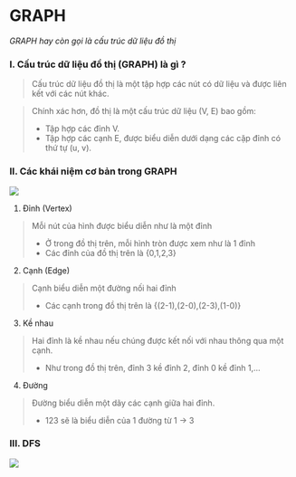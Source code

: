 # **GRAPH**

*GRAPH hay còn gọi là cấu trúc dữ liệu đồ thị*

### **I. Cấu trúc dữ liệu đồ thị (GRAPH) là gì ?**

> Cấu trúc dữ liệu đồ thị là một tập hợp các nút có dữ liệu và được liên kết với các nút khác.

> Chính xác hơn, đồ thị là một cấu trúc dữ liệu (V, E) bao gồm:
>- Tập hợp các đỉnh V.
>- Tập hợp các cạnh E, được biểu diễn dưới dạng các cặp đỉnh có thứ tự (u, v).
### **II. Các khái niệm cơ bản trong GRAPH**

![](https://tek4.vn/public_files/2dd17e0f-e455-44ca-b209-425b3ffb82d7)


1. Đỉnh (Vertex)
> Mỗi nút của hình được biểu diễn như là một đỉnh
>- Ở trong đồ thị trên, mỗi hình tròn được xem như là 1 đỉnh
>- Các đỉnh của đồ thị trên là {0,1,2,3}

2. Cạnh (Edge)
> Cạnh biểu diễn một đường nối hai đỉnh
>- Các cạnh trong đồ thị trên là {(2-1),(2-0),(2-3),(1-0)}

3. Kề nhau
> Hai đỉnh là kề nhau nếu chúng được kết nối với nhau thông qua một cạnh.
>- Như trong đồ thị trên, đỉnh 3 kề đỉnh 2, đỉnh 0 kề đỉnh 1,...

4. Đường
> Đường biểu diễn một dãy các cạnh giữa hai đỉnh.
>- 123 sẽ là biểu diễn của 1 đường từ 1 -> 3

### **III. DFS**

![](https://kienthuc24h.com/wp-content/uploads/2017/07/Depth-First-Search.gif)
